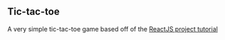 ## Tic-tac-toe

A very simple tic-tac-toe game based off of the [ReactJS project tutorial](https://reactjs.org/tutorial/tutorial.html)
